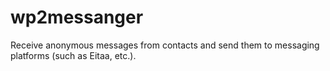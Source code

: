 # wp2messanger
 Receive anonymous messages from contacts and send them to messaging platforms (such as Eitaa, etc.).
